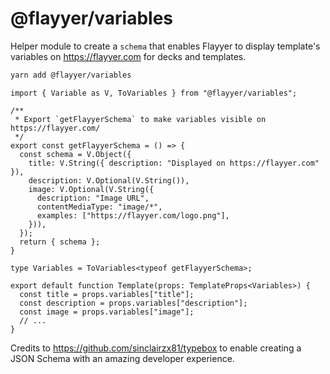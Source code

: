 # @flayyer/variables

Helper module to create a `schema` that enables Flayyer to display template's variables on https://flayyer.com for decks and templates.

```sh
yarn add @flayyer/variables
```

```tsx
import { Variable as V, ToVariables } from "@flayyer/variables";

/**
 * Export `getFlayyerSchema` to make variables visible on https://flayyer.com/
 */
export const getFlayyerSchema = () => {
  const schema = V.Object({
    title: V.String({ description: "Displayed on https://flayyer.com" }),
    description: V.Optional(V.String()),
    image: V.Optional(V.String({
      description: "Image URL",
      contentMediaType: "image/*",
      examples: ["https://flayyer.com/logo.png"],
    })),
  });
  return { schema };
}

type Variables = ToVariables<typeof getFlayyerSchema>;

export default function Template(props: TemplateProps<Variables>) {
  const title = props.variables["title"];
  const description = props.variables["description"];
  const image = props.variables["image"];
  // ...
}
```

Credits to https://github.com/sinclairzx81/typebox to enable creating a JSON Schema with an amazing developer experience.
